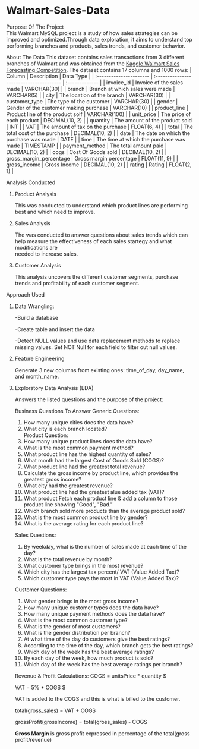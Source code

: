 # Walmart-Sales-Data

Purpose Of The Project  
This Walmart MySQL project is a study of how sales strategies can be improved and optimized.Through data exploration, it aims to understand top performing branches and products, sales trends, and customer behavior. 

About The Data
This dataset contains sales transactions from 3 different branches of Walmart and was obtained from the [Kaggle Walmart Sales Forecasting Competition](https://www.kaggle.com/c/walmart-recruiting-store-sales-forecasting).
The dataset contains 17 columns and 1000 rows:
| Column                  | Description                             | Data Type      |
| :---------------------- | :-------------------------------------- | :------------- |
| invoice_id              | Invoice of the sales made               | VARCHAR(30)    |
| branch                  | Branch at which sales were made         | VARCHAR(5)     |
| city                    | The location of the branch              | VARCHAR(30)    |
| customer_type           | The type of the customer                | VARCHAR(30)    |
| gender                  | Gender of the customer making purchase  | VARCHAR(10)    |
| product_line            | Product line of the product solf        | VARCHAR(100)   |
| unit_price              | The price of each product               | DECIMAL(10, 2) |
| quantity                | The amount of the product sold          | INT            |
| VAT                 | The amount of tax on the purchase       | FLOAT(6, 4)    |
| total                   | The total cost of the purchase          | DECIMAL(10, 2) |
| date                    | The date on which the purchase was made | DATE           |
| time                    | The time at which the purchase was made | TIMESTAMP      |
| payment_method                 | The total amount paid                   | DECIMAL(10, 2) |
| cogs                    | Cost Of Goods sold                      | DECIMAL(10, 2) |
| gross_margin_percentage | Gross margin percentage                 | FLOAT(11, 9)   |
| gross_income            | Gross Income                            | DECIMAL(10, 2) |
| rating                  | Rating                                  | FLOAT(2, 1)    |

Analysis Conducted
1) Product Analysis

   This was conducted to understand which product lines are performing best and which need to improve.
   
2) Sales Analysis

   The was conducted to answer questions about sales trends which can help measure the effectiveness of each sales startegy and what modifications are     
    needed to increase sales.
   
3) Customer Analysis

   This analysis uncovers the different customer segments, purchase trends and profitability of each customer segment.

Approach Used
1) Data Wrangling:
   
   -Build a database
   
   -Create table and insert the data
   
   -Detect NULL values and use data replacement methods to replace missing values. Set NOT Null for each field to filter out null values.

2) Feature Engineering
   
   Generate 3 new columns from existing ones: time_of_day, day_name, and month_name.

3) Exploratory Data Analysis (EDA)
   
    Answers the listed questions and the purpose of the project:

   Business Questions To Answer
   Generic Questions:
   1) How many unique cities does the data have?
   2) What city is each branch located?  
   Product Question:
   1) How many unique product lines does the data have?
   2) What is the most common payment method?
   3) What product line has the highest quantity of sales?
   4) What month had the largest Cost of Goods Sold (COGS)?
   5) What product line had the greatest total revenue?
   6) Calculate the gross income by product line, which provides the greatest gross income?
   7) What city had the greatest revenue?
   8) What product line had the greatest alue added tax (VAT)?
   9) What product Fetch each product line & add a column to those product line showing "Good", "Bad."
   10) Which branch sold more products than the average product sold?
   11) What is the most common product line by gender?
   12) What is the average rating for each product line?

   Sales Questions:
   1) By weekday, what is the number of sales made at each time of the day?
   2) What is the total revenue by month?
   3) What customer type brings in the most revenue?
   4) Which city has the largest tax percent/ VAT (Value Added Tax)?
   5) Which customer type pays the most in VAT (Value Added Tax)?
      
   Customer Questions:
   1) What gender brings in the most gross income?
   2) How many unique customer types does the data have?
   3) How many unique payment methods does the data have?
   4) What is the most common customer type?
   5) What is the gender of most customers?
   6) What is the gender distribution per branch?
   7) At what time of the day do customers give the best ratings?
   8) According to the time of the day, which branch gets the best ratings?
   9) Which day of the week has the best average ratings?
   10) By each day of the week, how much product is sold?
   11) Which day of the week has the best average ratings per branch?
  
   Revenue & Profit Calculations:
   COGS = unitsPrice * quantity $

   VAT = 5\% * COGS $

   VAT is added to the COGS and this is what is billed to the customer.

    total(gross_sales) = VAT + COGS 

    grossProfit(grossIncome) = total(gross_sales) - COGS 

     **Gross Margin** is gross profit expressed in percentage of the total(gross profit/revenue)

